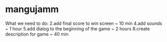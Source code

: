 # mangujamm

What we need to do:
2.add final score to win screen ~ 10 min
4.add sounds ~ 1 hour
5.add dialog to the beginning of the game ~ 2 hours
8.create description for game ~ 40 min
